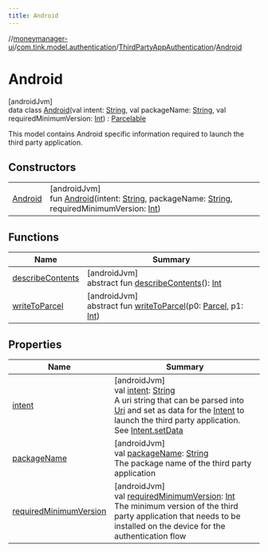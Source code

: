 ```yaml
---
title: Android
---
```

//[moneymanager-ui](../../../../index.html)/[com.tink.model.authentication](../../index.html)/[ThirdPartyAppAuthentication](../index.html)/[Android](index.html)



# Android



[androidJvm]\
data class [Android](index.html)(val intent: [String](https://kotlinlang.org/api/latest/jvm/stdlib/kotlin/-string/index.html), val packageName: [String](https://kotlinlang.org/api/latest/jvm/stdlib/kotlin/-string/index.html), val requiredMinimumVersion: [Int](https://kotlinlang.org/api/latest/jvm/stdlib/kotlin/-int/index.html)) : [Parcelable](https://developer.android.com/reference/kotlin/android/os/Parcelable.html)

This model contains Android specific information required to launch the third party application.



## Constructors


| | |
|---|---|
| [Android](-android.html) | [androidJvm]<br>fun [Android](-android.html)(intent: [String](https://kotlinlang.org/api/latest/jvm/stdlib/kotlin/-string/index.html), packageName: [String](https://kotlinlang.org/api/latest/jvm/stdlib/kotlin/-string/index.html), requiredMinimumVersion: [Int](https://kotlinlang.org/api/latest/jvm/stdlib/kotlin/-int/index.html)) |


## Functions


| Name | Summary |
|---|---|
| [describeContents](../../../com.tink.service.provider/-provider-filter/index.html#-1578325224%2FFunctions%2F1000845458) | [androidJvm]<br>abstract fun [describeContents](../../../com.tink.service.provider/-provider-filter/index.html#-1578325224%2FFunctions%2F1000845458)(): [Int](https://kotlinlang.org/api/latest/jvm/stdlib/kotlin/-int/index.html) |
| [writeToParcel](../../../com.tink.service.provider/-provider-filter/index.html#-1754457655%2FFunctions%2F1000845458) | [androidJvm]<br>abstract fun [writeToParcel](../../../com.tink.service.provider/-provider-filter/index.html#-1754457655%2FFunctions%2F1000845458)(p0: [Parcel](https://developer.android.com/reference/kotlin/android/os/Parcel.html), p1: [Int](https://kotlinlang.org/api/latest/jvm/stdlib/kotlin/-int/index.html)) |


## Properties


| Name | Summary |
|---|---|
| [intent](intent.html) | [androidJvm]<br>val [intent](intent.html): [String](https://kotlinlang.org/api/latest/jvm/stdlib/kotlin/-string/index.html)<br>A uri string that can be parsed into [Uri](https://developer.android.com/reference/kotlin/android/net/Uri.html) and set as data for the [Intent](https://developer.android.com/reference/kotlin/android/content/Intent.html) to launch the third party application. See [Intent.setData](https://developer.android.com/reference/kotlin/android/content/Intent.html#setdata) |
| [packageName](package-name.html) | [androidJvm]<br>val [packageName](package-name.html): [String](https://kotlinlang.org/api/latest/jvm/stdlib/kotlin/-string/index.html)<br>The package name of the third party application |
| [requiredMinimumVersion](required-minimum-version.html) | [androidJvm]<br>val [requiredMinimumVersion](required-minimum-version.html): [Int](https://kotlinlang.org/api/latest/jvm/stdlib/kotlin/-int/index.html)<br>The minimum version of the third party application that needs to be installed on the device for the authentication flow |

